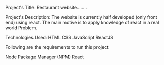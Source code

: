 Project's Title: Restaurant website........

Project's Description: The website is currently half developed (only front end) using react.
The main motive is to apply knowledge of react in a real world Problem.

Technologies Used:
HTML
CSS
JavaScript
ReactJS


Following are the requirements to run this project:

Node Package Manager (NPM)
React

